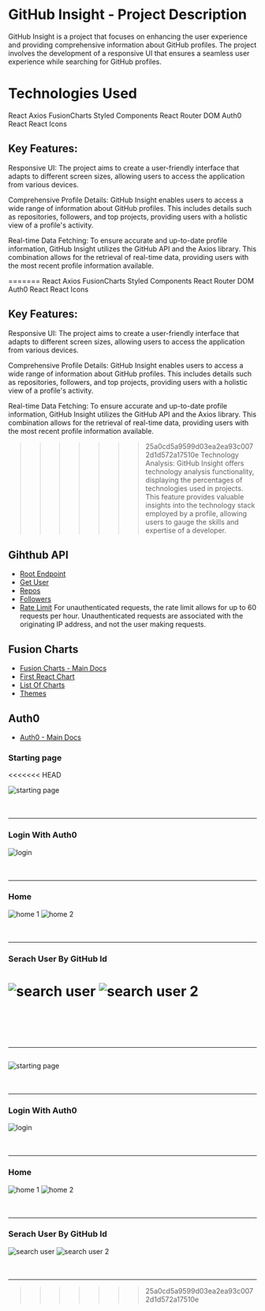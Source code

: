 # GitHub Insight - Project Description

GitHub Insight is a project that focuses on enhancing the user experience and providing comprehensive information about GitHub profiles. The project involves the development of a responsive UI that ensures a seamless user experience while searching for GitHub profiles.

# Technologies Used

React
Axios
FusionCharts
Styled Components
React Router DOM
Auth0 React
React Icons

## Key Features:

Responsive UI: The project aims to create a user-friendly interface that adapts to different screen sizes, allowing users to access the application from various devices.

Comprehensive Profile Details: GitHub Insight enables users to access a wide range of information about GitHub profiles. This includes details such as repositories, followers, and top projects, providing users with a holistic view of a profile's activity.

Real-time Data Fetching: To ensure accurate and up-to-date profile information, GitHub Insight utilizes the GitHub API and the Axios library. This combination allows for the retrieval of real-time data, providing users with the most recent profile information available.

=======
React
Axios
FusionCharts
Styled Components
React Router DOM
Auth0 React
React Icons

## Key Features:

Responsive UI: The project aims to create a user-friendly interface that adapts to different screen sizes, allowing users to access the application from various devices.

Comprehensive Profile Details: GitHub Insight enables users to access a wide range of information about GitHub profiles. This includes details such as repositories, followers, and top projects, providing users with a holistic view of a profile's activity.

Real-time Data Fetching: To ensure accurate and up-to-date profile information, GitHub Insight utilizes the GitHub API and the Axios library. This combination allows for the retrieval of real-time data, providing users with the most recent profile information available.

>>>>>>> 25a0cd5a9599d03ea2ea93c0072d1d572a17510e
Technology Analysis: GitHub Insight offers technology analysis functionality, displaying the percentages of technologies used in projects. This feature provides valuable insights into the technology stack employed by a profile, allowing users to gauge the skills and expertise of a developer.

## Gihthub API
- [Root Endpoint](https://api.github.com)
- [Get User](https://api.github.com/users/pavankumar130)
- [Repos](https://api.github.com/users/pavankumar130/repos?per_page=100)
- [Followers](https://api.github.com/users/pavankumar130/followers)
- [Rate Limit](https://api.github.com/rate_limit)
  For unauthenticated requests, the rate limit allows for up to 60 requests per hour. Unauthenticated requests are associated with the originating IP address, and not the user making requests.

## Fusion Charts
- [Fusion Charts - Main Docs](https://www.fusioncharts.com/)
- [First React Chart](https://www.fusioncharts.com/dev/getting-started/react/your-first-chart-using-react)
- [List Of Charts](https://www.fusioncharts.com/dev/chart-guide/list-of-charts)
- [Themes](https://www.fusioncharts.com/dev/themes/introduction-to-themes)

## Auth0
- [Auth0 - Main Docs](https://auth0.com/)

### Starting page
<<<<<<< HEAD

![starting page](https://github.com/pavankumar130/GitHub-Insight/assets/122618703/591ad25a-67aa-4f03-be6f-a89f7f1a1a49)
<br><br><br><hr>

### Login With Auth0

![login](https://github.com/pavankumar130/GitHub-Insight/assets/122618703/00d7625e-f1ee-435b-8e36-245fa48af791)
<br><br><br><hr>

### Home

![home 1](https://github.com/pavankumar130/GitHub-Insight/assets/122618703/ef9e70bc-13a1-41c7-9de2-a3a9e51773d2)
![home 2](https://github.com/pavankumar130/GitHub-Insight/assets/122618703/50e4b166-91ed-429e-ae83-bca0175ad521)
<br><br><br><hr>

### Serach User By GitHub Id

![search user](https://github.com/pavankumar130/GitHub-Insight/assets/122618703/e32a3cf8-1b61-4626-ba0a-be43724548a2)
![search user 2](https://github.com/pavankumar130/GitHub-Insight/assets/122618703/953978e4-f2dd-4033-a49d-37cd9f7423d2)
<br><br><br><hr>
=======
![starting page](https://github.com/pavankumar130/GitHub-Insight/assets/122618703/591ad25a-67aa-4f03-be6f-a89f7f1a1a49)
<br><br><br><hr>


### Login With Auth0
![login](https://github.com/pavankumar130/GitHub-Insight/assets/122618703/00d7625e-f1ee-435b-8e36-245fa48af791)
<br><br><br><hr>


### Home 
![home 1](https://github.com/pavankumar130/GitHub-Insight/assets/122618703/ef9e70bc-13a1-41c7-9de2-a3a9e51773d2)
![home 2](https://github.com/pavankumar130/GitHub-Insight/assets/122618703/50e4b166-91ed-429e-ae83-bca0175ad521)
<br><br><br><hr>



### Serach User By GitHub Id
![search user](https://github.com/pavankumar130/GitHub-Insight/assets/122618703/e32a3cf8-1b61-4626-ba0a-be43724548a2)
![search user 2](https://github.com/pavankumar130/GitHub-Insight/assets/122618703/953978e4-f2dd-4033-a49d-37cd9f7423d2)
<br><br><br><hr>

>>>>>>> 25a0cd5a9599d03ea2ea93c0072d1d572a17510e
